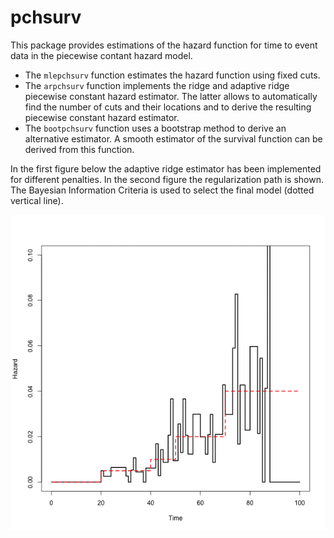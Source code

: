 # pchsurv

This package provides estimations of the hazard function for time to event data in the piecewise contant hazard model.

- The `mlepchsurv` function estimates the hazard function using fixed cuts. 
- The `arpchsurv` function implements the ridge and adaptive ridge piecewise constant hazard estimator. The latter allows to automatically find the number of cuts and their locations and to derive the resulting piecewise constant hazard estimator.
- The `bootpchsurv` function uses a bootstrap method to derive an alternative estimator. A smooth estimator of the survival function can be derived from this function.

In the first figure below the adaptive ridge estimator has been implemented for different penalties. In the second figure the regularization path is shown. The Bayesian Information Criteria is used to select the final model (dotted vertical line).

![](penhaz3.gif)
